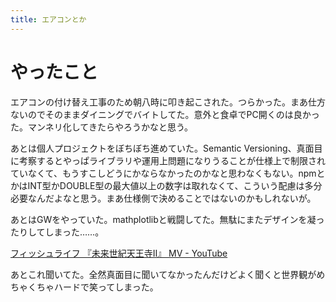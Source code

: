 ```yaml
---
title: エアコンとか
---
```


# やったこと

エアコンの付け替え工事のため朝八時に叩き起こされた。つらかった。まあ仕方ないのでそのままダイニングでバイトしてた。意外と食卓でPC開くのは良かった。マンネリ化してきたらやろうかなと思う。

あとは個人プロジェクトをぼちぼち進めていた。Semantic Versioning、真面目に考察するとやっぱライブラリや運用上問題になりうることが仕様上で制限されていなくて、もうすこしどうにかならなかったのかなと思わなくもない。npmとかはINT型かDOUBLE型の最大値以上の数字は取れなくて、こういう配慮は多分必要なんだよなと思う。まあ仕様側で決めることではないのかもしれないが。

あとはGWをやっていた。mathplotlibと戦闘してた。無駄にまたデザインを凝ったりしてしまった……。

<a href="https://www.youtube.com/watch?v=CbX9Q6w8u88" class="embedly-card">フィッシュライフ 『未来世紀天王寺Ⅱ』 MV - YouTube</a>

あとこれ聞いてた。全然真面目に聞いてなかったんだけどよく聞くと世界観がめちゃくちゃハードで笑ってしまった。
